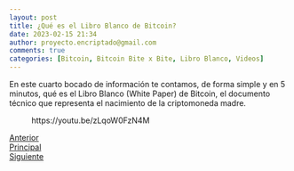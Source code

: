 ```yaml
---
layout: post
title: ¿Qué es el Libro Blanco de Bitcoin?
date: 2023-02-15 21:34
author: proyecto.encriptado@gmail.com
comments: true
categories: [Bitcoin, Bitcoin Bite x Bite, Libro Blanco, Videos]
---
```

<!-- wp:paragraph -->
<p>En este cuarto bocado de información te contamos, de forma simple y en 5 minutos, qué es el Libro Blanco (White Paper) de Bitcoin, el documento técnico que representa el nacimiento de la criptomoneda madre.</p>
<!-- /wp:paragraph -->

<!-- wp:embed {"url":"https://youtu.be/zLqoW0FzN4M","type":"video","providerNameSlug":"youtube","responsive":true,"className":"wp-embed-aspect-16-9 wp-has-aspect-ratio"} -->
<figure class="wp-block-embed is-type-video is-provider-youtube wp-block-embed-youtube wp-embed-aspect-16-9 wp-has-aspect-ratio"><div class="wp-block-embed__wrapper">
https://youtu.be/zLqoW0FzN4M
</div></figure>
<!-- /wp:embed -->

<!-- wp:columns -->
<div class="wp-block-columns"><!-- wp:column -->
<div class="wp-block-column"><!-- wp:buttons {"layout":{"type":"flex"}} -->
<div class="wp-block-buttons"><!-- wp:button {"className":"is-style-outline"} -->
<div class="wp-block-button is-style-outline"><a class="wp-block-button__link wp-element-button" href="https://proyectobitcoin.com/?p=181">Anterior</a></div>
<!-- /wp:button --></div>
<!-- /wp:buttons --></div>
<!-- /wp:column -->

<!-- wp:column -->
<div class="wp-block-column"><!-- wp:buttons {"layout":{"type":"flex","justifyContent":"center"}} -->
<div class="wp-block-buttons"><!-- wp:button {"className":"is-style-outline"} -->
<div class="wp-block-button is-style-outline"><a class="wp-block-button__link wp-element-button" href="https://proyectobitcoin.com/?page_id=220">Principal</a></div>
<!-- /wp:button --></div>
<!-- /wp:buttons --></div>
<!-- /wp:column -->

<!-- wp:column -->
<div class="wp-block-column"><!-- wp:buttons {"layout":{"type":"flex","justifyContent":"right"}} -->
<div class="wp-block-buttons"><!-- wp:button {"className":"is-style-outline"} -->
<div class="wp-block-button is-style-outline"><a class="wp-block-button__link wp-element-button" href="https://proyectobitcoin.com/?p=185">Siguiente </a></div>
<!-- /wp:button --></div>
<!-- /wp:buttons --></div>
<!-- /wp:column --></div>
<!-- /wp:columns -->
